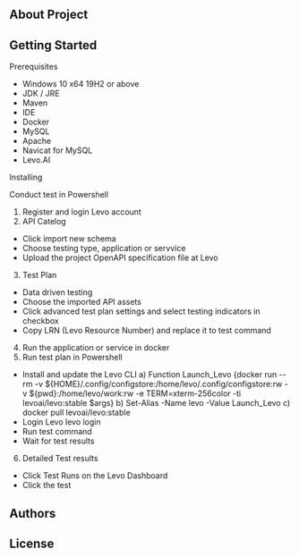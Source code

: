 About Project
---

Getting Started
---

Prerequisites
* Windows 10 x64 19H2 or above
* JDK / JRE
* Maven
* IDE
* Docker
* MySQL
* Apache
* Navicat for MySQL
* Levo.AI

Installing


Conduct test in Powershell
1. Register and login Levo account
2. API Catelog
* Click import new schema
* Choose testing type, application or servvice
* Upload the project OpenAPI specification file at Levo 
3. Test Plan
* Data driven testing
* Choose the imported API assets
* Click advanced test plan settings and select testing indicators in checkbox
* Copy LRN (Levo Resource Number) and replace it to test command
4. Run the application or service in docker
5. Run test plan in Powershell  
* Install and update the Levo CLI
a) Function Launch_Levo {docker run --rm -v ${HOME}/.config/configstore:/home/levo/.config/configstore:rw -v  ${pwd}:/home/levo/work:rw -e TERM=xterm-256color -ti levoai/levo:stable $args} 
b) Set-Alias -Name levo -Value Launch_Levo
c) docker pull levoai/levo:stable
* Login Levo
levo login
* Run test command
* Wait for test results
6. Detailed Test results
* Click Test Runs on the Levo Dashboard
* Click the test


Authors
---


License
---
